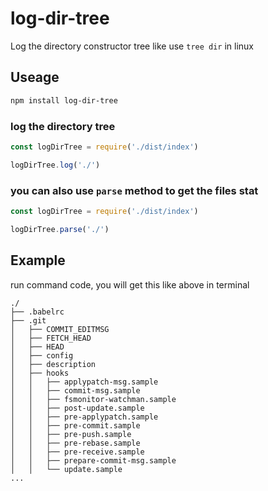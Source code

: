 # log-dir-tree

Log the directory constructor tree like use `tree dir` in linux

## Useage

```bash
npm install log-dir-tree
```

### log the directory tree

```js
const logDirTree = require('./dist/index')

logDirTree.log('./')
```

###  you can also use `parse` method to get the files stat 
 
```js
const logDirTree = require('./dist/index')

logDirTree.parse('./')
```

## Example

run command code, you will get this like above in terminal
```
./
├── .babelrc
├── .git
│   ├── COMMIT_EDITMSG
│   ├── FETCH_HEAD
│   ├── HEAD
│   ├── config
│   ├── description
│   ├── hooks
│   │   ├── applypatch-msg.sample
│   │   ├── commit-msg.sample
│   │   ├── fsmonitor-watchman.sample
│   │   ├── post-update.sample
│   │   ├── pre-applypatch.sample
│   │   ├── pre-commit.sample
│   │   ├── pre-push.sample
│   │   ├── pre-rebase.sample
│   │   ├── pre-receive.sample
│   │   ├── prepare-commit-msg.sample
│   │   └── update.sample
...
```
